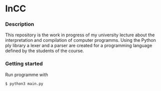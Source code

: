 # InCC

### Description

This repository is the work in progress of my university lecture about the interpretation and compilation of computer programms. Using the Python ply library a lexer and a parser are created for a programming language defined by the students of the course.

### Getting started

Run programme with
```Bash
$ python3 main.py
```
